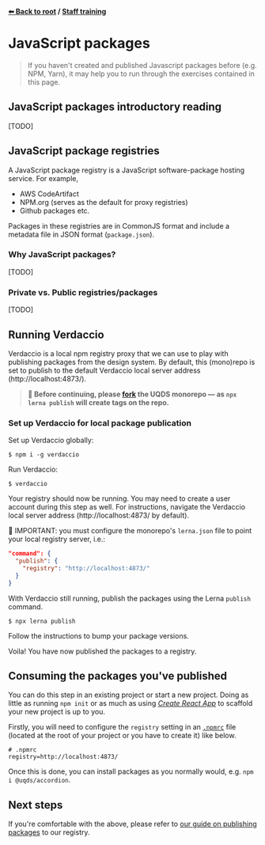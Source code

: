 **[⬅ Back to root](/../../#readme) / [Staff training](training.md)**

# JavaScript packages

> If you haven't created and published Javascript packages before (e.g. NPM, 
> Yarn), it may help you to run through the exercises contained in this page.

## JavaScript packages introductory reading

[TODO]

## JavaScript package registries

A JavaScript package registry is a JavaScript software-package hosting service.
For example,

- AWS CodeArtifact
- NPM.org (serves as the default for proxy registries)
- Github packages etc.

Packages in these registries are in CommonJS format and include a metadata file
in JSON format (`package.json`).

### Why JavaScript packages?

[TODO]

### Private vs. Public registries/packages

[TODO]

## Running Verdaccio

Verdaccio is a local npm registry proxy that we can use to play with publishing
packages from the design system. By default, this (mono)repo is set to publish
to the default Verdaccio local server address (http://localhost:4873/).

> **🚨 Before continuing, please [fork][1] the UQDS monorepo — as 
> `npx lerna publish` will create tags on the repo.**

### Set up Verdaccio for local package publication

Set up Verdaccio globally:
```shell
$ npm i -g verdaccio
```

Run Verdaccio:  
```shell
$ verdaccio
```

Your registry should now be running. You may need to create a user account
during this step as well. For instructions, navigate the Verdaccio
local server address (http://localhost:4873/ by default).

🚨 IMPORTANT: you must configure the monorepo's `lerna.json` file to point your
local registry server, i.e.:

```json
"command": {
  "publish": {
    "registry": "http://localhost:4873/"
  }
}
```

With Verdaccio still running, publish the packages using the Lerna `publish`
command.

```shell
$ npx lerna publish
```

Follow the instructions to bump your package versions.

Voila! You have now published the packages to a registry.

## Consuming the packages you've published

You can do this step in an existing project or start a new project. Doing as
little as running `npm init` or as much as using [*Create React App*][3] to
scaffold your new project is up to you.

Firstly, you will need to configure the `registry` setting in an [`.npmrc`][2]
file (located at the root of your project or you have to create it) like below.

```
# .npmrc
registry=http://localhost:4873/
```

Once this is done, you can install packages as you normally would, e.g.
`npm i @uqds/accordion`.

## Next steps

If you're comfortable with the above, please refer to 
[our guide on publishing packages](./docs/development/publishing-packages.md) to
our registry.

[1]: https://docs.github.com/en/github/getting-started-with-github/fork-a-repo
[2]: https://docs.npmjs.com/cli/v7/configuring-npm/npmrc
[3]: https://create-react-app.dev/docs/getting-started/
